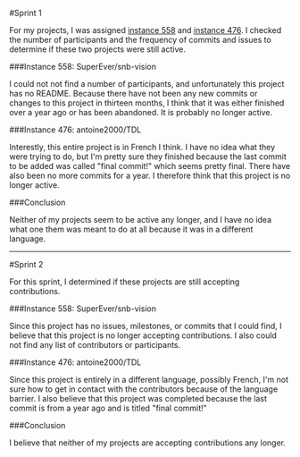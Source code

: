 #Sprint 1

For my projects, I was assigned [instance 558](https://github.com/SuperEver/snb-vision) and [instance 476](https://github.com/antoine2000/TDL). I checked 
the number of participants and the frequency of commits and issues to determine if these two projects were still active.

###Instance 558: SuperEver/snb-vision

I could not not find a number of participants, and unfortunately this project has no README. Because there have not been any new commits or changes to this
project in thirteen months, I think that it was either finished over a year ago or has been abandoned. It is probably no longer active.

###Instance 476: antoine2000/TDL

Interestly, this entire project is in French I think. I have no idea what they were trying to do, but I'm pretty sure they finished because the last commit
to be added was called "final commit!" which seems pretty final. There have also been no more commits for a year. I therefore think that this project is
no longer active. 

###Conclusion

Neither of my projects seem to be active any longer, and I have no idea what one them was meant to do at all because it was in a different language.

-------------

#Sprint 2

For this sprint, I determined if these projects are still accepting contributions. 

###Instance 558: SuperEver/snb-vision

Since this project has no issues, milestones, or commits that I could find, I believe that this project is no longer accepting contributions. I also 
could not find any list of contributors or participants. 

###Instance 476: antoine2000/TDL

Since this project is entirely in a different language, possibly French, I'm not sure how to get in contact with the contributors because of the 
language barrier. I also believe that this project was completed because the last commit is from a year ago and is titled "final commit!"

###Conclusion

I believe that neither of my projects are accepting contributions any longer. 
